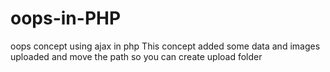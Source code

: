 # oops-in-PHP

oops concept using ajax in php
This concept added some data and images uploaded and move the path so you can create upload folder
